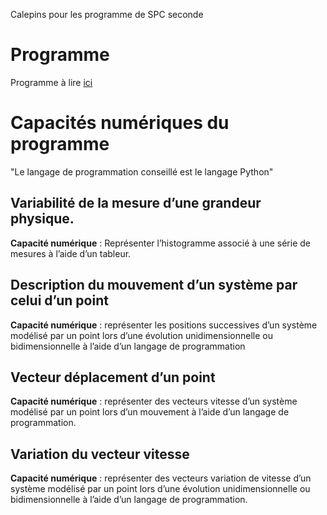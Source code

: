 Calepins pour les programme de SPC seconde

# Programme
Programme à lire [ici](http://cache.media.eduscol.education.fr/file/Consultations2018-2019/79/0/PPL18_Physique-chimie_COM_2e_1024790.pdf)

# Capacités numériques du programme
"Le langage de programmation conseillé est le langage Python"

## Variabilité de la mesure d’une grandeur physique.

**Capacité numérique** : Représenter l’histogramme associé à une série de mesures à l’aide d’un tableur.

## Description du mouvement d’un système par celui d’un point

**Capacité numérique** : représenter les positions successives d’un système modélisé par un point lors d’une évolution unidimensionnelle ou bidimensionnelle à l’aide d’un langage de programmation

## Vecteur déplacement d’un point

**Capacité numérique** : représenter des vecteurs vitesse d’un système modélisé par un point lors d’un mouvement à l’aide d’un langage de programmation.

## Variation du vecteur vitesse

**Capacité numérique** : représenter des vecteurs variation de vitesse d’un système modélisé par un point lors d’une évolution unidimensionnelle ou bidimensionnelle à l’aide d’un langage de programmation.
